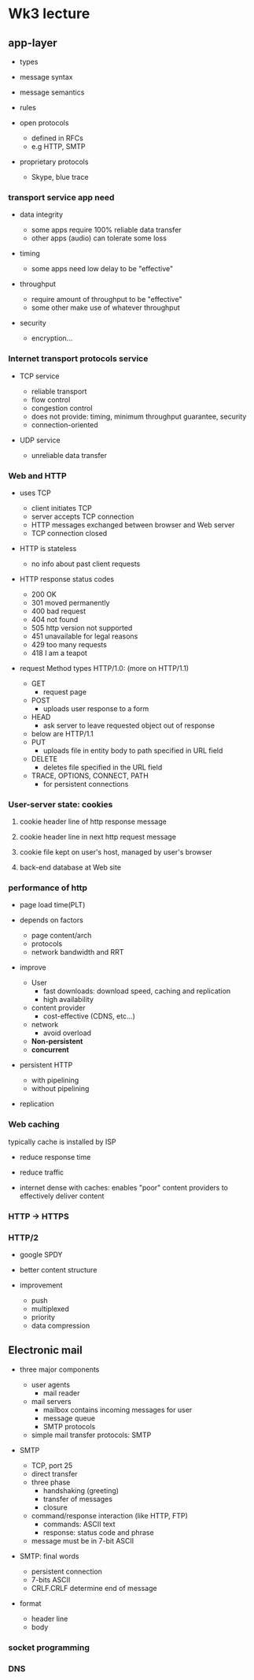 # Wk3 lecture

## app-layer

* types

* message syntax

* message semantics

* rules

* open protocols
  * defined in RFCs
  * e.g HTTP, SMTP

* proprietary protocols
  * Skype, blue trace

### transport service app need

* data integrity
  * some apps require 100% reliable data transfer
  * other apps (audio) can tolerate some loss

* timing
  * some apps need low delay to be "effective"

* throughput
  * require amount of throughput to be "effective"
  * some other make use of whatever throughput

* security
  * encryption...

### Internet transport protocols service

* TCP service
  * reliable transport
  * flow control
  * congestion control
  * does not provide: timing, minimum throughput guarantee, security
  * connection-oriented

* UDP service
  * unreliable data transfer

### Web and HTTP

* uses TCP
  * client initiates TCP
  * server accepts TCP connection
  * HTTP messages exchanged between browser and Web server
  * TCP connection closed

* HTTP is stateless
  * no info about past client requests

* HTTP response status codes
  * 200 OK
  * 301 moved permanently
  * 400 bad request
  * 404 not found
  * 505 http version not supported
  * 451 unavailable for legal reasons
  * 429 too many requests
  * 418 I am a teapot

* request Method types HTTP/1.0: (more on HTTP/1.1)
  * GET
    * request page
  * POST
    * uploads user response to a form
  * HEAD
    * ask server to leave requested object out of response
  * below are HTTP/1.1
  * PUT
    * uploads file in entity body to path specified in URL field
  * DELETE
    * deletes file specified in the URL field
  * TRACE, OPTIONS, CONNECT, PATH
    * for persistent connections

### User-server state: cookies

1. cookie header line of http response message

2. cookie header line in next http request message

3. cookie file kept on user's host, managed by user's browser

4. back-end database at Web site

### performance of http

* page load time(PLT)

* depends on factors
  * page content/arch
  * protocols
  * network bandwidth and RRT

* improve
  * User
    * fast downloads: download speed, caching and replication
    * high availability
  * content provider
    * cost-effective (CDNS, etc...)
  * network
    * avoid overload
  * __Non-persistent__
  * __concurrent__

* persistent HTTP
  * with pipelining
  * without pipelining

* replication

### Web caching

typically cache is installed by ISP

* reduce response time

* reduce traffic 

* internet dense with caches: enables "poor" content providers to effectively deliver content

### HTTP -> HTTPS

### HTTP/2

* google SPDY

* better content structure

* improvement
  * push
  * multiplexed
  * priority
  * data compression

## Electronic mail

* three major components
  * user agents
    * mail reader
  * mail servers
    * mailbox contains incoming messages for user
    * message queue
    * SMTP protocols
  * simple mail transfer protocols: SMTP

* SMTP
  * TCP, port 25
  * direct transfer
  * three phase
    * handshaking (greeting)
    * transfer of messages
    * closure
  * command/response interaction (like HTTP, FTP)
    * commands: ASCII text
    * response: status code and phrase
  * message must be in 7-bit ASCII

* SMTP: final words
  * persistent connection
  * 7-bits ASCII
  * CRLF.CRLF determine end of message

* format
  * header line
  * body

### socket programming

### DNS

